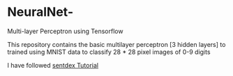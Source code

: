 # NeuralNet-
Multi-layer Perceptron using Tensorflow

This repository contains the basic multilayer perceptron [3 hidden layers] to trained using MNIST data to classify 28 * 28 pixel images of  0-9 digits


I have followed <a href='https://youtu.be/BhpvH5DuVu8?list=PLSPWNkAMSvv5DKeSVDbEbUKSsK4Z-GgiP'  id='sentdex' class='anchor' aria-hidden='true'>sentdex Tutorial</a>




